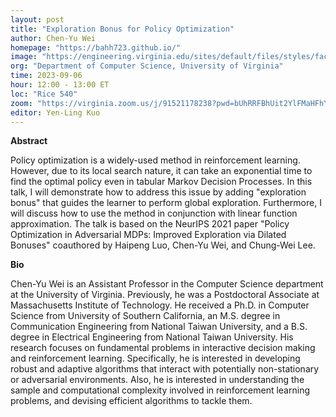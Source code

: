 ```yaml
---
layout: post
title: "Exploration Bonus for Policy Optimization"
author: Chen-Yu Wei
homepage: "https://bahh723.github.io/"
image: "https://engineering.virginia.edu/sites/default/files/styles/faculty_headshot/public/chen-yu-wei-photo.jpg"
org: "Department of Computer Science, University of Virginia"
time: 2023-09-06
hour: 12:00 - 13:00 ET
loc: "Rice 540"
zoom: "https://virginia.zoom.us/j/91521178238?pwd=bUhRRFBhUit2YlFMaHFhY2l3TTdHQT09"
editor: Yen-Ling Kuo
---
```


**Abstract**

Policy optimization is a widely-used method in reinforcement learning. However, due to its local search nature, it can take an exponential time to find the optimal policy even in tabular Markov Decision Processes. In this talk, I will demonstrate how to address this issue by adding "exploration bonus" that guides the learner to perform global exploration. Furthermore, I will discuss how to use the method in conjunction with linear function approximation. The talk is based on the NeurIPS 2021 paper "Policy Optimization in Adversarial MDPs: Improved Exploration via Dilated Bonuses" coauthored by Haipeng Luo, Chen-Yu Wei, and Chung-Wei Lee.


**Bio**

Chen-Yu Wei is an Assistant Professor in the Computer Science department at the University of Virginia. Previously, he was a Postdoctoral Associate at Massachusetts Institute of Technology. He received a Ph.D. in Computer Science from University of Southern California, an M.S. degree in Communication Engineering from National Taiwan University, and a B.S. degree in Electrical Engineering from National Taiwan University. His research focuses on fundamental problems in interactive decision making and reinforcement learning. Specifically, he is interested in developing robust and adaptive algorithms that interact with potentially non-stationary or adversarial environments. Also, he is interested in understanding the sample and computational complexity involved in reinforcement learning problems, and devising efficient algorithms to tackle them.

